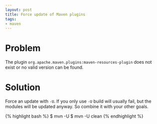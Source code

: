 ```yaml
---
layout: post
title: Force update of Maven plugins
tags:
- maven
---
```


# Problem

The plugin `org.apache.maven.plugins:maven-resources-plugin` does not exist or 
no valid version can be found.

# Solution

Force an update with `-U`. If you only use `-U` build will usually fail, but the 
modules will be updated anyway. So combine it with your other goals.

{% highlight bash %}
$ mvn -U
$ mvn -U clean
{% endhighlight %}



